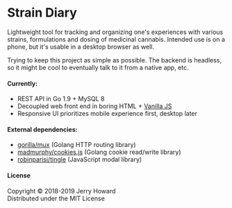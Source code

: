 # Strain Diary
Lightweight tool for tracking and organizing one's experiences with various strains, formulations and dosing of medicinal cannabis. Intended use is on a phone, but it's usable in a desktop browser as well.

Trying to keep this project as simple as possible. The backend is headless, so it might be cool to eventually talk to it from a native app, etc.

#### Currently:

- REST API in Go 1.9 + MySQL 8<br/>
- Decoupled web front end in boring HTML + [Vanilla JS](http://vanilla-js.com/)<br/>
- Responsive UI prioritizes mobile experience first, desktop later

#### External dependencies:
- [gorilla/mux](https://github.com/gorilla/mux) (Golang HTTP routing library)
- [madmurphy/cookies.js](https://github.com/madmurphy/cookies.js) (Golang cookie read/write library)
- [robinparisi/tingle](https://github.com/robinparisi/tingle) (JavaScript modal library)


#### License
Copyright © 2018-2019 Jerry Howard<br/>
Distributed under the MIT License
